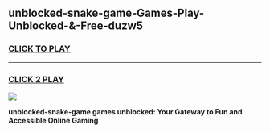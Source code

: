 
## unblocked-snake-game-Games-Play-Unblocked-&-Free-duzw5
<h3>
<a href="https://premium76.site?title=unblocked-snake-game&ref=24A">CLICK TO PLAY</a></h3>
<hr>

<h3>
<a href="https://premium76.site?title=unblocked-snake-game&ref=24A">CLICK 2 PLAY</a>
  
</h3>

<a href="https://premium76.site?title=unblocked-snake-game&ref=24A"><img src="https://clearcache.store/games.png"></a>


**unblocked-snake-game games unblocked: Your Gateway to Fun and Accessible Online Gaming**

